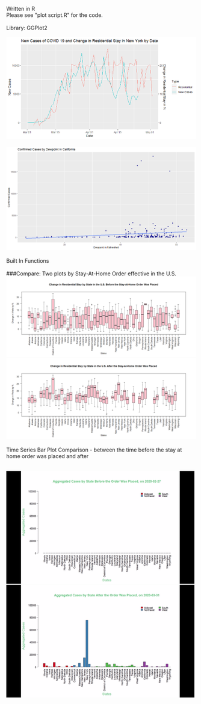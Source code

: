 Written in R  
Please see "plot script.R" for the code.
<br/>
<br/>
Library: GGPlot2
<br/>
<br/>
![dual line plot with offset, ggplot2](https://github.com/jojuno/EDA/blob/master/new%20cases%20and%20change%20in%20residential%20in%20new%20york%20by%20date%20offset.png)
<br/>
<br/>
![scatterplot, ggplot2](https://github.com/jojuno/EDA/blob/master/confirmed%20cases%20by%20dewpoint%20in%20california.png)
<br/>
<br/>
Built In Functions
<br/>
<br/>
###Compare: Two plots by Stay-At-Home Order effective in the U.S.
![boxplot before order](https://github.com/jojuno/EDA/blob/master/change%20in%20residential%20stay%20by%20state%20in%20the%20U.S.%20before%20the%20stay-at-home%20order%20was%20placed.png) 
![boxplot after order](https://github.com/jojuno/EDA/blob/master/change%20in%20residential%20stay%20by%20state%20in%20the%20U.S.%20after%20the%20stay-at-home%20order%20was%20placed.png) 
<br/>
<br/>
Time Series Bar Plot Comparison - between the time before the stay at home order was placed and after
<br/>
<br/>
<p float="left">
  <img src="time series before the order agg cases.gif" width="500" height="300"/>
  <img src="time series after the order agg cases.gif" width="500" height="300"/>
</p>

